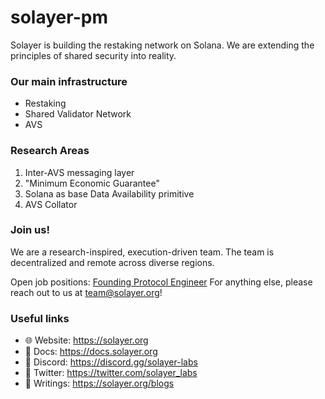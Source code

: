 # solayer-pm

Solayer is building the restaking network on Solana. We are extending the principles of shared security into reality. 

### Our main infrastructure 
* Restaking
* Shared Validator Network
* AVS 


### Research Areas 
1. Inter-AVS messaging layer
2. "Minimum Economic Guarantee"
3. Solana as base Data Availability primitive
4. AVS Collator


### Join us!
We are a research-inspired, execution-driven team. The team is decentralized and remote across diverse regions. 

Open job positions: [Founding Protocol Engineer](https://wellfound.com/l/2A1qZP)
For anything else, please reach out to us at team@solayer.org!


### Useful links
* 🌐 Website: https://solayer.org
* 📄 Docs: https://docs.solayer.org
* 💬 Discord: https://discord.gg/solayer-labs
* 💬 Twitter: https://twitter.com/solayer_labs
* 📝 Writings: https://solayer.org/blogs
